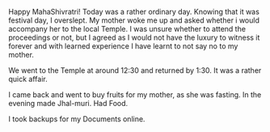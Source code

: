 Happy MahaShivratri!
Today was a rather ordinary day. Knowing that it was festival day, I overslept. 
My mother woke me up and asked whether i would accompany her to the local Temple.
I was unsure whether to attend the proceedings or not, but I agreed as I would not have the luxury to witness it forever and with learned experience I have learnt to not say no to my mother.

We went to the Temple at around 12:30 and returned by 1:30. It was a rather quick affair.

I came back and went to buy fruits for my mother, as she was fasting.
In the evening made Jhal-muri.
Had Food.

I took backups for my Documents online.